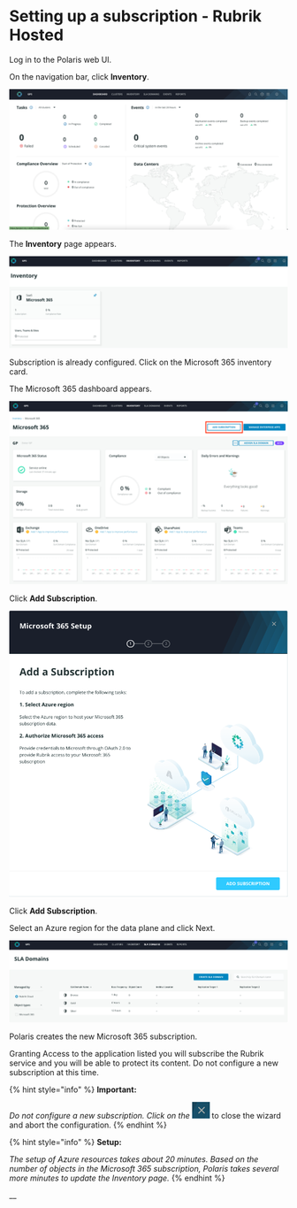 # Setting up a subscription - Rubrik Hosted

Log in to the Polaris web UI.

On the navigation bar, click **Inventory**.

![](<../../../.gitbook/assets/Polaris Dash.png>)

The **Inventory** page appears.



![](../../../.gitbook/assets/Inventory.png)

Subscription is already configured. Click on the Microsoft 365 inventory card.

The Microsoft 365 dashboard appears.

![](<../../../.gitbook/assets/M365 Dashbaord - Highlighted.png>)

Click **Add Subscription**.

![](<../../../.gitbook/assets/Add Subscription.png>)

Click **Add Subscription**.

Select an Azure region for the data plane and click Next.&#x20;



![](<../../../.gitbook/assets/Screenshot 2022-01-31 at 13.54.35 (1).png>)

Polaris creates the new Microsoft 365 subscription.

Granting Access to the application listed you will subscribe the Rubrik service and you will be able to protect its content. Do not configure a new subscription at this time.

{% hint style="info" %}
**Important:**

_Do not configure a new subscription. Click on the_ ![](../../../.gitbook/assets/Cross.png) to close the wizard and abort the configuration.
{% endhint %}

{% hint style="info" %}
**Setup:**

_The setup of Azure resources takes about 20 minutes. Based on the number of objects in the Microsoft 365 subscription, Polaris takes several more minutes to update the Inventory page._
{% endhint %}

__

